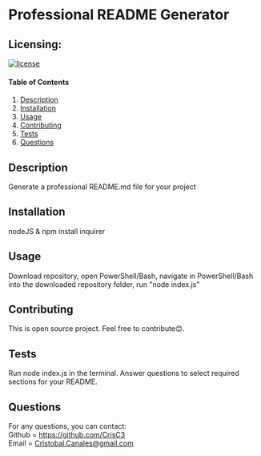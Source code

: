 # Professional README Generator

## Licensing:
[![license](https://img.shields.io/badge/license-MIT-blue.svg)](https://shields.io)
#### Table of Contents
1. [Description](#description)
2. [Installation](#installation)
3. [Usage](#usage)
4. [Contributing](#contributing)
5. [Tests](#tests)
6. [Questions](#questions)

## Description
Generate a professional README.md file for your project

## Installation
nodeJS & npm install inquirer

## Usage
Download repository, open PowerShell/Bash, navigate in PowerShell/Bash into the downloaded repository folder, run "node index.js"

## Contributing
This is open source project. Feel free to contribute😊.

## Tests
Run node index.js in the terminal. Answer questions to select required sections for your README.

## Questions
For any questions, you can contact:  
Github = https://github.com/CrisC3  
Email  = Cristobal.Canales@gmail.com

